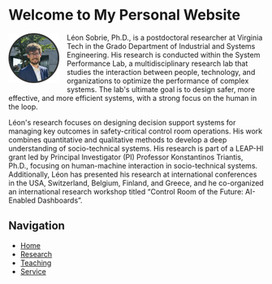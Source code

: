 # Welcome to My Personal Website

<img src="picture.jpg" alt="My Photo" style="width: 100px; float: left; margin-right: 15px; margin-bottom: 15px;">
Léon Sobrie, Ph.D., is a postdoctoral researcher at Virginia Tech in the Grado Department of Industrial and Systems Engineering. His research is conducted within the System Performance Lab, a multidisciplinary research lab that studies the interaction between people, technology, and organizations to optimize the performance of complex systems. The lab's ultimate goal is to design safer, more effective, and more efficient systems, with a strong focus on the human in the loop.

Léon's research focuses on designing decision support systems for managing key outcomes in safety-critical control room operations. His work combines quantitative and qualitative methods to develop a deep understanding of socio-technical systems. His research is part of a LEAP-HI grant led by Principal Investigator (PI) Professor Konstantinos Triantis, Ph.D., focusing on human-machine interaction in socio-technical systems. Additionally, Léon has presented his research at international conferences in the USA, Switzerland, Belgium, Finland, and Greece, and he co-organized an international research workshop titled “Control Room of the Future: AI-Enabled Dashboards”.


## Navigation
- [Home](index.md)
- [Research](research.md)
- [Teaching](teaching.md)
- [Service](service.md)